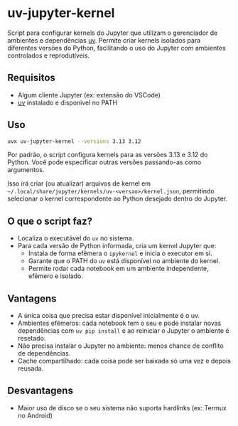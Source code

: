 # uv-jupyter-kernel

Script para configurar kernels do Jupyter que utilizam o gerenciador de ambientes e dependências [uv](https://github.com/astral-sh/uv). Permite criar kernels isolados para diferentes versões do Python, facilitando o uso do Jupyter com ambientes controlados e reprodutíveis.

## Requisitos
- Algum cliente Jupyter (ex: extensão do VSCode)
- [uv](https://github.com/astral-sh/uv) instalado e disponível no PATH

## Uso

```bash
uvx uv-jupyter-kernel --versions 3.13 3.12
```

Por padrão, o script configura kernels para as versões 3.13 e 3.12 do Python. Você pode especificar outras versões passando-as como argumentos.

Isso irá criar (ou atualizar) arquivos de kernel em `~/.local/share/jupyter/kernels/uv-<versao>/kernel.json`, permitindo selecionar o kernel correspondente ao Python desejado dentro do Jupyter.

## O que o script faz?
- Localiza o executável do `uv` no sistema.
- Para cada versão de Python informada, cria um kernel Jupyter que:
  - Instala de forma efêmera o `ipykernel` e inicia o executor em sí.
  - Garante que o PATH do `uv` está disponível no ambiente do kernel.
  - Permite rodar cada notebook em um ambiente independente, efêmero e isolado.

## Vantagens
- A única coisa que precisa estar disponível inicialmente é o uv.
- Ambientes efêmeros: cada notebook tem o seu e pode instalar novas dependências com `uv pip install` e ao reiniciar o Jupyter o ambiente é resetado.
- Não precisa instalar o Jupyter no ambiente: menos chance de conflito de dependências.
- Cache compartilhado: cada coisa pode ser baixada só uma vez e depois reusada.

## Desvantagens
- Maior uso de disco se o seu sistema não suporta hardlinks (ex: Termux no Android) 